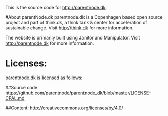 This is the source code for http://parentnode.dk.

#About parentNode.dk
parentnode.dk is a Copenhagen based open source project and part of think.dk, a think tank & center for acceleration of sustainable change. Visit http://think.dk for more information.

The website is primarily built using Janitor and Manipulator. Visit http://parentnode.dk for more information.

# Licenses:
parentnode.dk is licensed as follows:

##Source code:
https://github.com/parentnode/parentnode_dk/blob/master/LICENSE-CPAL.md

##Content:
http://creativecommons.org/licenses/by/4.0/